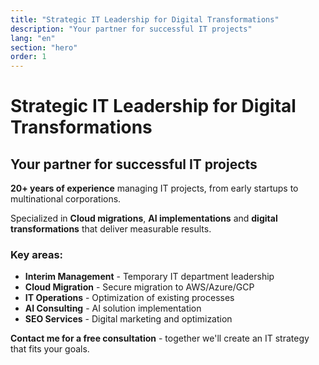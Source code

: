 ```yaml
---
title: "Strategic IT Leadership for Digital Transformations"
description: "Your partner for successful IT projects"
lang: "en"
section: "hero"
order: 1
---
```


# Strategic IT Leadership for Digital Transformations

## Your partner for successful IT projects

**20+ years of experience** managing IT projects, from early startups to multinational corporations.

Specialized in **Cloud migrations**, **AI implementations** and **digital transformations** that deliver measurable results.

### Key areas:

- **Interim Management** - Temporary IT department leadership
- **Cloud Migration** - Secure migration to AWS/Azure/GCP
- **IT Operations** - Optimization of existing processes
- **AI Consulting** - AI solution implementation
- **SEO Services** - Digital marketing and optimization

**Contact me for a free consultation** - together we'll create an IT strategy that fits your goals.
